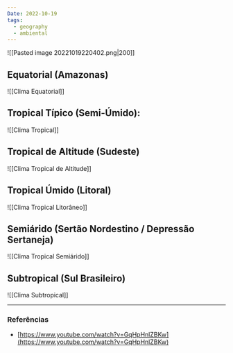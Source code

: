 ```yaml
---
Date: 2022-10-19
tags:
  - geography
  - ambiental
---
```

![[Pasted image 20221019220402.png|200]]
## Equatorial (Amazonas)
![[Clima Equatorial]]

## Tropical Típico (Semi-Úmido): 
![[Clima Tropical]]

## Tropical de Altitude (Sudeste)
![[Clima Tropical de Altitude]]

## Tropical Úmido (Litoral)
![[Clima Tropical Litorâneo]]

## Semiárido (Sertão Nordestino / Depressão Sertaneja)
![[Clima Tropical Semiárido]]

## Subtropical (Sul Brasileiro)
![[Clima Subtropical]]

---
### Referências
- [https://www.youtube.com/watch?v=GqHpHnlZBKw](https://www.youtube.com/watch?v=GqHpHnlZBKw)